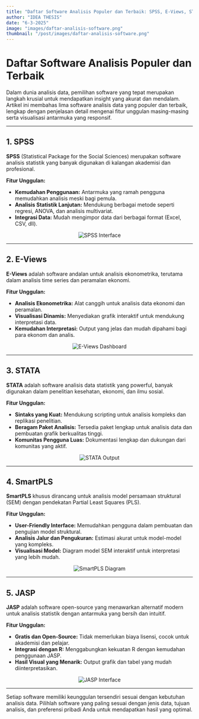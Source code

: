 ```yaml
---
title: "Daftar Software Analisis Populer dan Terbaik: SPSS, E-Views, STATA, SmartPLS, dan JASP"
author: "IDEA THESIS"
date: "6-3-2025"
image: "images/daftar-analisis-software.png"
thumbnail: "/post/images/daftar-analisis-software.png"
---
```


# Daftar Software Analisis Populer dan Terbaik

Dalam dunia analisis data, pemilihan software yang tepat merupakan langkah krusial untuk mendapatkan insight yang akurat dan mendalam. Artikel ini membahas lima software analisis data yang populer dan terbaik, lengkap dengan penjelasan detail mengenai fitur unggulan masing-masing serta visualisasi antarmuka yang responsif.

---

## 1. SPSS

**SPSS** (Statistical Package for the Social Sciences) merupakan software analisis statistik yang banyak digunakan di kalangan akademisi dan profesional.

**Fitur Unggulan:**
- **Kemudahan Penggunaan:** Antarmuka yang ramah pengguna memudahkan analisis meski bagi pemula.
- **Analisis Statistik Lanjutan:** Mendukung berbagai metode seperti regresi, ANOVA, dan analisis multivariat.
- **Integrasi Data:** Mudah mengimpor data dari berbagai format (Excel, CSV, dll).

<div style="text-align: center;">
  <img src="https://www.ibm.com/content/dam/connectedassets-adobe-cms/worldwide-content/creative-assets/s-migr/ul/g/86/50/spss-regression.component.item-horizontal-with-media-right-xl.ts=1737981473936.png/content/adobe-cms/us/en/products/spss-statistics/jcr:content/root/table_of_contents/body/content_section_styled/content-section-body/tabs_container_copy_/tabs-item/item_1671220708507/image" alt="SPSS Interface" style="max-width: 100%; height: auto;">
</div>

---

## 2. E-Views

**E-Views** adalah software andalan untuk analisis ekonometrika, terutama dalam analisis time series dan peramalan ekonomi.

**Fitur Unggulan:**
- **Analisis Ekonometrika:** Alat canggih untuk analisis data ekonomi dan peramalan.
- **Visualisasi Dinamis:** Menyediakan grafik interaktif untuk mendukung interpretasi data.
- **Kemudahan Interpretasi:** Output yang jelas dan mudah dipahami bagi para ekonom dan analis.

<div style="text-align: center;">
  <img src="https://eviews.com/EViews13/images/Enterpriselg.png" alt="E-Views Dashboard" style="max-width: 100%; height: auto;">
</div>

---

## 3. STATA

**STATA** adalah software analisis data statistik yang powerful, banyak digunakan dalam penelitian kesehatan, ekonomi, dan ilmu sosial.

**Fitur Unggulan:**
- **Sintaks yang Kuat:** Mendukung scripting untuk analisis kompleks dan replikasi penelitian.
- **Beragam Paket Analisis:** Tersedia paket lengkap untuk analisis data dan pembuatan grafik berkualitas tinggi.
- **Komunitas Pengguna Luas:** Dokumentasi lengkap dan dukungan dari komunitas yang aktif.

<div style="text-align: center;">
  <img src="https://www.stata.com/features/overview/i/data-editor-paste-special.png" alt="STATA Output" style="max-width: 100%; height: auto;">
</div>

---

## 4. SmartPLS

**SmartPLS** khusus dirancang untuk analisis model persamaan struktural (SEM) dengan pendekatan Partial Least Squares (PLS).

**Fitur Unggulan:**
- **User-Friendly Interface:** Memudahkan pengguna dalam pembuatan dan pengujian model struktural.
- **Analisis Jalur dan Pengukuran:** Estimasi akurat untuk model-model yang kompleks.
- **Visualisasi Model:** Diagram model SEM interaktif untuk interpretasi yang lebih mudah.

<div style="text-align: center;">
  <img src="https://www.smartpls.com/images/screen_full.png" alt="SmartPLS Diagram" style="max-width: 100%; height: auto;">
</div>

---

## 5. JASP

**JASP** adalah software open-source yang menawarkan alternatif modern untuk analisis statistik dengan antarmuka yang bersih dan intuitif.

**Fitur Unggulan:**
- **Gratis dan Open-Source:** Tidak memerlukan biaya lisensi, cocok untuk akademisi dan pelajar.
- **Integrasi dengan R:** Menggabungkan kekuatan R dengan kemudahan penggunaan JASP.
- **Hasil Visual yang Menarik:** Output grafik dan tabel yang mudah diinterpretasikan.

<div style="text-align: center;">
  <img src="https://jasp-stats.org/wp-content/uploads/2024/07/process-2048x1305.png" alt="JASP Interface" style="max-width: 100%; height: auto;">
</div>

---

Setiap software memiliki keunggulan tersendiri sesuai dengan kebutuhan analisis data. Pilihlah software yang paling sesuai dengan jenis data, tujuan analisis, dan preferensi pribadi Anda untuk mendapatkan hasil yang optimal.